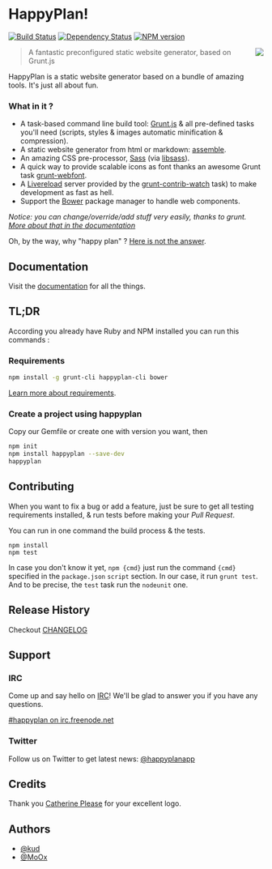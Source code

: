 # HappyPlan!

[![Build Status](https://travis-ci.org/happyplan/happyplan.png?branch=master)](https://travis-ci.org/happyplan/happyplan)
[![Dependency Status](https://gemnasium.com/happyplan/happyplan.png)](https://gemnasium.com/happyplan/happyplan)
[![NPM version](https://badge.fury.io/js/happyplan.png)](http://badge.fury.io/js/happyplan)

<img align="right" src="https://raw.github.com/happyplan/happyplan/master/logo.png" />

> A fantastic preconfigured static website generator, based on Grunt.js

HappyPlan is a static website generator based on a bundle of amazing tools.
It's just all about fun.

### What in it ?

* A task-based command line build tool: [Grunt.js](http://gruntjs.com/) & all pre-defined tasks you'll need (scripts, styles & images automatic minification & compression).
* A static website generator from html or markdown: [assemble](http://assemble.io/).
* An amazing CSS pre-processor, [Sass](http://sass-lang.com/) (via [libsass](https://github.com/hcatlin/libsass)).
* A quick way to provide scalable icons as font thanks an awesome Grunt task [grunt-webfont](https://github.com/sapegin/grunt-webfont).
* A [Livereload](http://livereload.com/) server provided by the [grunt-contrib-watch](https://github.com/gruntjs/grunt-contrib-watch) task) to make development as fast as hell.
* Support the [Bower](http://bower.io/) package manager to handle web components.

_Notice: you can change/override/add stuff very easily, thanks to grunt. [More about that in the documentation](https://github.com/happyplan/happyplan/blob/master/docs/2-Configuring-Project.md)_

Oh, by the way, why "happy plan" ? [Here is not the answer](http://www.youtube.com/watch?v=5zVVKXT8Vi0).

## Documentation

Visit the [documentation](docs) for all the things.

## TL;DR

According you already have Ruby and NPM installed you can run this commands :

### Requirements

```bash
npm install -g grunt-cli happyplan-cli bower
```

[Learn more about requirements](docs/0-Requirements.md).

### Create a project using happyplan

Copy our Gemfile or create one with version you want, then

```bash
npm init
npm install happyplan --save-dev
happyplan
```

## Contributing

When you want to fix a bug or add a feature, just be sure to get all testing requirements installed, & run tests before making your *Pull Request*.

You can run in one command the build process & the tests.

    npm install
    npm test

In case you don't know it yet, `npm {cmd}` just run the command `{cmd}` specified in the `package.json` `script` section. In our case, it run `grunt test`. And to be precise, the `test` task run the `nodeunit` one.

## Release History

Checkout [CHANGELOG](CHANGELOG.md)

## Support

### IRC

Come up and say hello on [IRC](http://webchat.freenode.net/?channels=happyplan)! We'll be glad to answer you if you have any questions.

<a href="irc://irc.freenode.net/#happyplan">#happyplan on irc.freenode.net</a>

### Twitter

Follow us on Twitter to get latest news: [@happyplanapp](https://twitter.com/happyplanapp)

## Credits

Thank you [Catherine Please](http://www.catherineplease.com/) for your excellent logo.

## Authors

+ [@kud](https://github.com/kud)
+ [@MoOx](https://github.com/MoOx)
